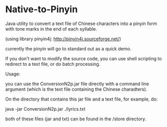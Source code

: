# Native-to-Pinyin

Java utility to convert a text file of Chinese characters into a pinyin form with tone marks in the end of each syllable. 

(using library pinyin4j:   http://pinyin4j.sourceforge.net/)

currently the pinyin will go to standard out as a quick demo.

If you don't want to modify the source code, you can use shell scripting to redirect to a text file, or do batch processing.



Usage: 

you can use the ConversionN2p.jar file directly with a command line argument (which is the text file containing the Chinese charadters).

On the directory that contains this jar file and a text file, for example, do:

java -jar ConversionN2p.jar ./lyrics.txt

both of these files (jar and txt) can be found in the /store directory.
